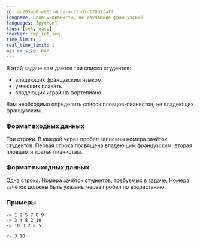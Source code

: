 ```yaml
---
id: ac205ab0-e963-4cde-ac25-d7c170d2faff
longname: Пловцы-пианисты, не изучающие французский
languages: [python]
tags: [set, easy]
checker: cmp_int_seq
time_limit: 1
real_time_limit: 1
max_vm_size: 64M
---
```



В этой задаче вам даётся три списка студентов:

- владеющих французским языком
- умеющих плавать
- владеющих игрой на фортепиано

Вам необходимо определить список пловцов-пианистов, не владеющих французским.

### Формат входных данных

Три строки. В каждой через пробел записаны номера зачёток студентов. Первая строка посвящена владеющим французским, вторая пловцам и третья пианистам.

### Формат выходных данных

Одна строка. Номера зачёток студентов, требуемых в задаче. Номера зачёток должны быть указаны через пробел по возрастанию.

### Примеры

```
-> 1 2 5 7 8 9
-> 3 4 8 2 10
-> 10 3 2 8 5
--
<- 3 10
```
